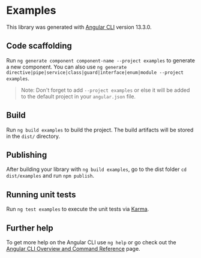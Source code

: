 # Examples

This library was generated with [Angular CLI](https://github.com/angular/angular-cli) version 13.3.0.

## Code scaffolding

Run `ng generate component component-name --project examples` to generate a new component. You can also use `ng generate directive|pipe|service|class|guard|interface|enum|module --project examples`.
> Note: Don't forget to add `--project examples` or else it will be added to the default project in your `angular.json` file. 

## Build

Run `ng build examples` to build the project. The build artifacts will be stored in the `dist/` directory.

## Publishing

After building your library with `ng build examples`, go to the dist folder `cd dist/examples` and run `npm publish`.

## Running unit tests

Run `ng test examples` to execute the unit tests via [Karma](https://karma-runner.github.io).

## Further help

To get more help on the Angular CLI use `ng help` or go check out the [Angular CLI Overview and Command Reference](https://angular.io/cli) page.
